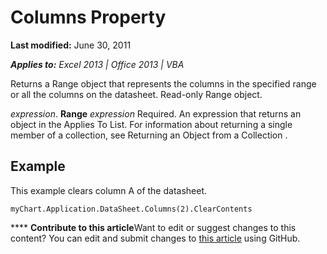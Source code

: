 
# Columns Property

 **Last modified:** June 30, 2011

 _**Applies to:** Excel 2013 | Office 2013 | VBA_

Returns a Range object that represents the columns in the specified range or all the columns on the datasheet. Read-only Range object.

 _expression_. **Range**
 _expression_ Required. An expression that returns an object in the Applies To List.
For information about returning a single member of a collection, see Returning an Object from a Collection .

## Example

This example clears column A of the datasheet.


```
myChart.Application.DataSheet.Columns(2).ClearContents
```


****   **Contribute to this article**Want to edit or suggest changes to this content? You can edit and submit changes to  [this article](https://github.com/jhershey00/VBA_Excel_Test/OpenXMLCon/articles/7c5bd414-aa86-49e6-c853-0fa0c56d11a7.md) using GitHub.

